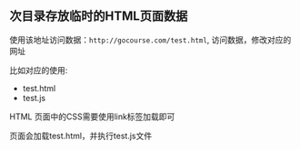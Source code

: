 ## 次目录存放临时的HTML页面数据

使用该地址访问数据：`http://gocourse.com/test.html`, 访问数据，修改对应的网址 

比如对应的使用:
* test.html
* test.js

HTML 页面中的CSS需要使用link标签加载即可

页面会加载test.html，并执行test.js文件